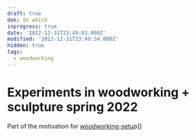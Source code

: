 ```yaml
---
draft: true
dek: In which
inprogress: true
date: '2022-12-31T23:49:03.000Z'
modified: '2022-12-31T23:49:34.000Z'
hidden: true
tags:
  - woodworking
---
```

# Experiments in woodworking + sculpture spring 2022

Part of the motivation for [woodworking-setu](woodworking-setu)p]]
